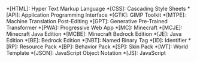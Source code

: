 *[HTML]: Hyper Text Markup Language
*[CSS]: Cascading Style Sheets
*[API]: Application Programming Interface
*[GTK]: GIMP Toolkit
*[MTPE]: Machine Translation Post-Editing
*[GPT]: Generative Pre-Trained Transformer
*[PWA]: Progressive Web App
*[MC]: Minecraft
*[MCJE]: Minecraft Java Edition
*[MCBE]: Minecraft Bedrock Edition
*[JE]: Java Edition
*[BE]: Bedrock Edition
*[NBT]: Named Binary Tag
*[ID]: Identifier
*[RP]: Resource Pack
*[BP]: Behavior Pack
*[SP]: Skin Pack
*[WT]: World Template
*[JSON]: JavaScript Object Notation
*[JS]: JavaScript